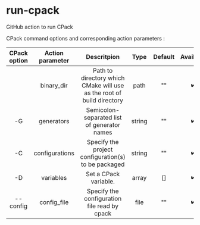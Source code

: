 # run-cpack
GitHub action to run CPack

CPack command options and corresponding action parameters :

|  CPack option                                                  |  Action parameter      |  Descritpion                                                            |  Type    |  Default                         | Available  |
|:--------------------------------------------------------------:|:----------------------:|:-----------------------------------------------------------------------:|:--------:|:--------------------------------:|:----------:|
|                                                                |  binary_dir            |  Path to directory which CMake will use as the root of build directory  |  path    |  ""                              |  ✔️         |
|  -G                                                            |  generators            |  Semicolon-separated list of generator names                            |  string  |  ""                              |  ✔️         |
|  -C                                                            |  configurations        |  Specify the project configuration(s) to be packaged                    |  string  |  ""                              |  ✔️         |
|  -D                                                            |  variables             |  Set a CPack variable.                                                  |  array   |  []                              |  ✔️         |
|  --config                                                      |  config_file           |  Specify the configuration file read by cpack                           |  file    |  ""                              |  ✔️         |